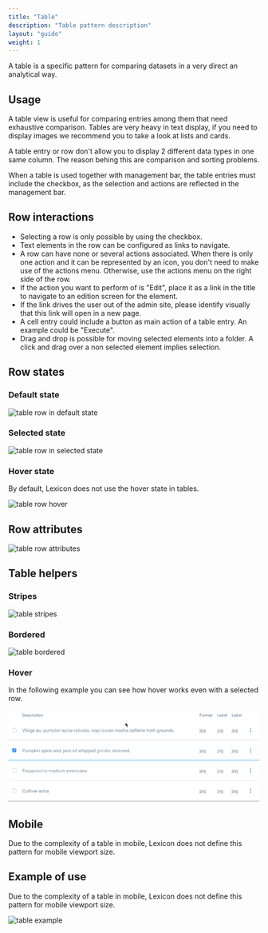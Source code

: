 ```yaml
---
title: "Table"
description: "Table pattern description"
layout: "guide"
weight: 1
---
```


A table is a specific pattern for comparing datasets in a very direct an analytical way.

## Usage

A table view is useful for comparing entries among them that need exhaustive comparison. Tables are very heavy in text display, if you need to display images we recommend you to take a look at lists and cards.

A table entry or row don't allow you to display 2 different data types in one same column. The reason behing this are comparison and sorting problems.

When a table is used together with management bar, the table entries must include the checkbox, as the selection and actions are reflected in the management bar.


## Row interactions

* Selecting a row is only possible by using the checkbox.
* Text elements in the row can be configured as links to navigate.
* A row can have none or several actions associated. When there is only one action and it can be represented by an icon, you don't need to make use of the actions menu. Otherwise, use the actions menu on the right side of the row.
* If the action you want to perform of is "Edit", place it as a link in the title to navigate to an edition screen for the element.
* If the link drives the user out of the admin site, please identify visually that this link will open in a new page.
* A cell entry could include a button as main action of a table entry. An example could be "Execute".
* Drag and drop is possible for moving selected elements into a folder. A click and drag over a non selected element implies selection.

## Row states

### Default state

![table row in default state](../../../images/tableRow.png)

### Selected state

![table row in selected state](../../../images/tableRowSelected.png)

### Hover state

By default, Lexicon does not use the hover state in tables.

![table row hover](../../../images/tableRowHover.png)

## Row attributes

![table row attributes](../../../images/tableRowAttributes.png)

## Table helpers

### Stripes

![table stripes](../../../images/tableStripes.png)

### Bordered

![table bordered](../../../images/tableBordered.png)

### Hover

In the following example you can see how hover works even with a selected row.

![table hover case](../../../images/tableHoverExample.gif)

## Mobile

Due to the complexity of a table in mobile, Lexicon does not define this pattern for mobile viewport size.

## Example of use

Due to the complexity of a table in mobile, Lexicon does not define this pattern for mobile viewport size.

![table example](../../../images/tableExample.png)




